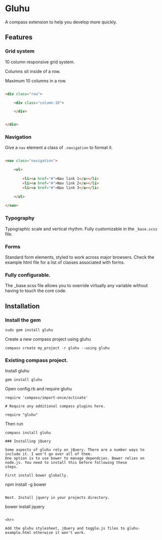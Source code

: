 Gluhu
=====

A compass extension to help you develop more quickly. 

Features 
--------

### Grid system 

10 column responsive grid system. 

Columns sit inside of a row.

Maximum 10 columns in a row. 

``` HTML 

<div class="row">

	<div class="column-10">

	</div>


</div>

``` 

### Navigation 

Give a `nav` element a class of `.navigation` to format it. 

``` HTML

<nav class="navigation">

	<ul>
		
		<li><a href="#">Nav link 1</a></li>
		<li><a href="#">Nav link 2</a></li>
		<li><a href="#">Nav link 3</a></li>

	</ul>
		
</nav>

``` 
### Typography 

Typographic scale and vertical rhythm. Fully customizable in the `_base.scss` file.

### Forms 

Standard form elements, styled to work across major browsers. Check the example html file for a list of classes associated with forms.

### Fully configurable. 

The _base.scss file allows you to override virtually any variable without having to touch the core code.

Installation 
------------

### Install the gem

```
sudo gem install gluhu

```
Create a new compass project using gluhu

``` 
compass create my_project -r gluhu --using gluhu

```
### Existing compass project. 

Install gluhu 

``` 
gem install gluhu

```

Open config.rb and require gluhu

```
require 'compass/import-once/activate'

# Require any additional compass plugins here.

require "gluhu"

```

Then run 

``` 
compass install gluhu

### Installing jQuery

Some aspects of gluhu rely on jQuery. There are a number ways to include it. I won't go over all of them. 
One option is to use bower to manage dependcies. Bower relies on node.js. You need to install this before following these 
steps. 

First install bower globally. 

``` 

npm install -g bower

``` 

Next. Install jquery in your projects directory.

``` 

bower install jquery

```

<hr>

Add the gluhu stylesheet, jQuery and toggle.js files to gluhu-example.html otherwise it won't work. 